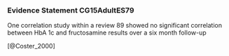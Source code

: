 ### Evidence Statement CG15AdultES79
One correlation study within a review 89 showed no significant correlation between HbA 1c and fructosamine results over a six month follow-up



[@Coster_2000]
